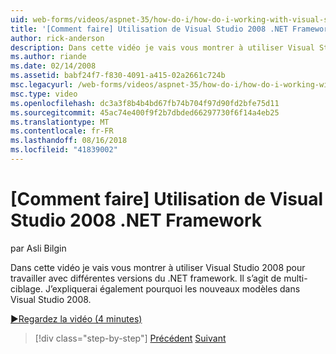 ```yaml
---
uid: web-forms/videos/aspnet-35/how-do-i/how-do-i-working-with-visual-studio-2008-net-framework
title: '[Comment faire] Utilisation de Visual Studio 2008 .NET Framework | Microsoft Docs'
author: rick-anderson
description: Dans cette vidéo je vais vous montrer à utiliser Visual Studio 2008 pour travailler avec différentes versions du .NET framework. Il s’agit de multi-ciblage. Je vais également...
ms.author: riande
ms.date: 02/14/2008
ms.assetid: babf24f7-f830-4091-a415-02a2661c724b
msc.legacyurl: /web-forms/videos/aspnet-35/how-do-i/how-do-i-working-with-visual-studio-2008-net-framework
msc.type: video
ms.openlocfilehash: dc3a3f8b4b4bd67fb74b704f97d90fd2bfe75d11
ms.sourcegitcommit: 45ac74e400f9f2b7dbded66297730f6f14a4eb25
ms.translationtype: MT
ms.contentlocale: fr-FR
ms.lasthandoff: 08/16/2018
ms.locfileid: "41839002"
---
```

<a name="how-do-i-working-with-visual-studio-2008-net-framework"></a>[Comment faire] Utilisation de Visual Studio 2008 .NET Framework
====================
par Asli Bilgin

Dans cette vidéo je vais vous montrer à utiliser Visual Studio 2008 pour travailler avec différentes versions du .NET framework. Il s’agit de multi-ciblage. J’expliquerai également pourquoi les nouveaux modèles dans Visual Studio 2008.

[&#9654;Regardez la vidéo (4 minutes)](https://channel9.msdn.com/Blogs/ASP-NET-Site-Videos/how-do-i-working-with-visual-studio-2008-net-framework)

> [!div class="step-by-step"]
> [Précédent](how-do-i-cascading-style-sheets-in-visual-studio-2008.md)
> [Suivant](how-do-i-adding-elements-to-a-css-file-and-create-new-css-on-the-fly.md)

